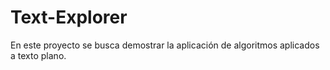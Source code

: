 # Text-Explorer
En este proyecto se busca demostrar la aplicación de algoritmos aplicados a texto plano.
